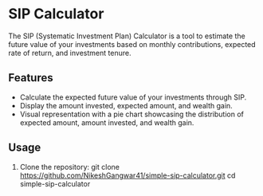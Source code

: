 # SIP Calculator

The SIP (Systematic Investment Plan) Calculator is a tool to estimate the future value of your investments based on monthly contributions, expected rate of return, and investment tenure.

## Features

- Calculate the expected future value of your investments through SIP.
- Display the amount invested, expected amount, and wealth gain.
- Visual representation with a pie chart showcasing the distribution of expected amount, amount invested, and wealth gain.

## Usage

1. Clone the repository:
   git clone https://github.com/NikeshGangwar41/simple-sip-calculator.git
   cd simple-sip-calculator
